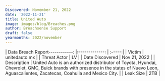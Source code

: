 ```yaml
---
Discovered: November 21, 2022
date: '2022-11-21'
title: United Auto
image: images/blog/Breaches.png
author: Breachsense Support
draft: false
yearmonths: 2022/november
---
```


| Data Breach Report------------:     |:-------------:    | :-----:|
| Victim      | unitedauto.mx      | 
| Threat Actor      | LV      | 
| Date Discovered      | Nov 21, 2022      | 
| Description      | United Auto is an authorized distributor of Toyota, Hyundai, Chevrolet, GMC, Buick brands with presence in the states of Nuevo Leon, Aguascalientes, Zacatecas, Coahuila and Mexico City.      | 
| Leak Size      | 2TB      | 

